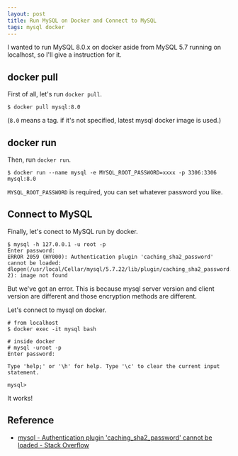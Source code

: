 ```yaml
---
layout: post
title: Run MySQL on Docker and Connect to MySQL
tags: mysql docker 
---
```


I wanted to run MySQL 8.0.x on docker aside from MySQL 5.7 running on localhost, so I'll give a instruction for it.

## docker pull

First of all, let's run `docker pull`.

```
$ docker pull mysql:8.0
```

(`8.0` means a tag. if it's not specified, latest mysql docker image is used.)

## docker run

Then, run `docker run`.

```
$ docker run --name mysql -e MYSQL_ROOT_PASSWORD=xxxx -p 3306:3306 mysql:8.0
```

`MYSQL_ROOT_PASSWORD` is required, you can set whatever password you like.

## Connect to MySQL

Finally, let's conect to MySQL run by docker.

```console
$ mysql -h 127.0.0.1 -u root -p
Enter password:
ERROR 2059 (HY000): Authentication plugin 'caching_sha2_password' cannot be loaded: dlopen(/usr/local/Cellar/mysql/5.7.22/lib/plugin/caching_sha2_password.so, 2): image not found
```
But we've got an error. This is because mysql server version and client version are different and those encryption methods are different.

Let's connect to mysql on docker.

```console
# from localhost
$ docker exec -it mysql bash 

# inside docker
# mysql -uroot -p 
Enter password:

Type 'help;' or '\h' for help. Type '\c' to clear the current input statement.

mysql>
```

It works!


## Reference

- [mysql - Authentication plugin 'caching_sha2_password' cannot be loaded - Stack Overflow](https://stackoverflow.com/questions/49194719/authentication-plugin-caching-sha2-password-cannot-be-loaded)
